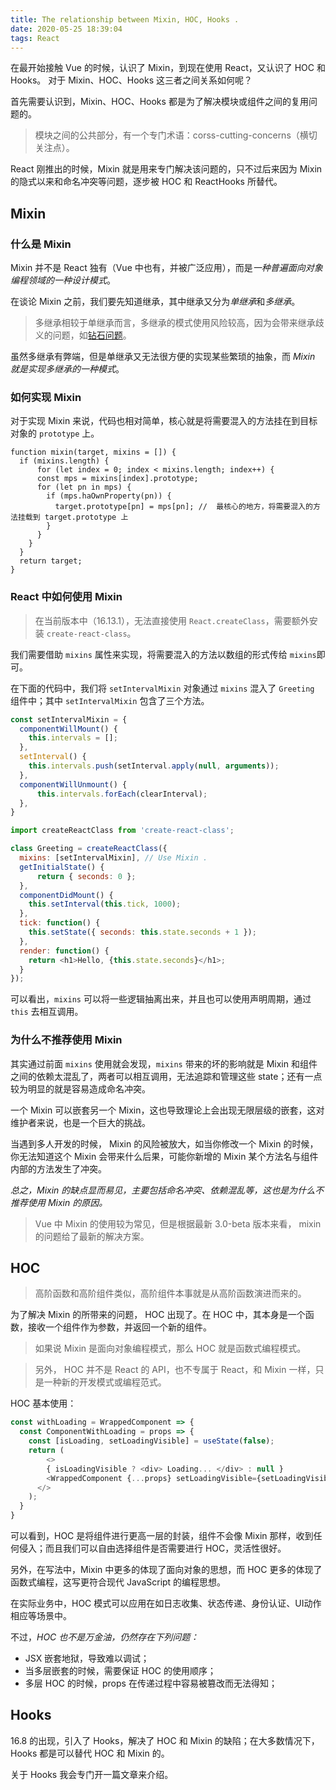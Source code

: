 ```yaml
---
title: The relationship between Mixin, HOC, Hooks .
date: 2020-05-25 18:39:04
tags: React
---
```


在最开始接触 Vue 的时候，认识了 Mixin，到现在使用 React，又认识了 HOC 和 Hooks。 对于 Mixin、HOC、Hooks  这三者之间关系如何呢？

首先需要认识到，Mixin、HOC、Hooks 都是为了解决模块或组件之间的复用问题的。

> 模块之间的公共部分，有一个专门术语：corss-cutting-concerns（横切关注点）。

React 刚推出的时候，Mixin 就是用来专门解决该问题的，只不过后来因为 Mixin 的隐式以来和命名冲突等问题，逐步被 HOC 和 ReactHooks 所替代。

## Mixin
### 什么是 Mixin

Mixin 并不是 React 独有（Vue 中也有，并被广泛应用），而是*一种普遍面向对象编程领域的一种设计模式*。

在谈论 Mixin 之前，我们要先知道继承，其中继承又分为*单继承*和*多继承*。

> 多继承相较于单继承而言，多继承的模式使用风险较高，因为会带来继承歧义的问题，如[钻石问题](https://zhuanlan.zhihu.com/p/75744363)。

虽然多继承有弊端，但是单继承又无法很方便的实现某些繁琐的抽象，而 *Mixin 就是实现多继承的一种模式*。

### 如何实现 Mixin

对于实现 Mixin 来说，代码也相对简单，核心就是将需要混入的方法挂在到目标对象的 `prototype` 上。

````javscript
function mixin(target, mixins = []) {
  if (mixins.length) {
	  for (let index = 0; index < mixins.length; index++) {
      const mps = mixins[index].prototype;
      for (let pn in mps) {
        if (mps.haOwnProperty(pn)) {
          target.prototype[pn] = mps[pn]; //  最核心的地方，将需要混入的方法挂载到 target.prototype 上
        }
      }
    }
  }
  return target;
}
````


### React 中如何使用 Mixin

> 在当前版本中（16.13.1），无法直接使用 `React.createClass`，需要额外安装 `create-react-class`。

我们需要借助 `mixins` 属性来实现，将需要混入的方法以数组的形式传给 `mixins`即可。

在下面的代码中，我们将 `setIntervalMixin` 对象通过 `mixins` 混入了 `Greeting` 组件中；其中 `setIntervalMixin` 包含了三个方法。


````javascript
const setIntervalMixin = {
  componentWillMount() {
    this.intervals = [];
  },
  setInterval() {
    this.intervals.push(setInterval.apply(null, arguments));
  },
  componentWillUnmount() {
	  this.intervals.forEach(clearInterval);
  },
}

import createReactClass from 'create-react-class';

class Greeting = createReactClass({
  mixins: [setIntervalMixin], // Use Mixin .
  getInitialState() {
	  return { seconds: 0 };
  },
  componentDidMount() {
    this.setInterval(this.tick, 1000);
  },
  tick: function() {
    this.setState({ seconds: this.state.seconds + 1 });
  },
  render: function() {
    return <h1>Hello, {this.state.seconds}</h1>;
  }
});
````


可以看出，`mixins` 可以将一些逻辑抽离出来，并且也可以使用声明周期，通过 `this` 去相互调用。

### 为什么不推荐使用 Mixin

其实通过前面 `mixins` 使用就会发现，`mixins` 带来的坏的影响就是 Mixin 和组件之间的依赖太混乱了，两者可以相互调用，无法追踪和管理这些 state；还有一点较为明显的就是容易造成命名冲突。

一个 Mixin 可以嵌套另一个 Mixin，这也导致理论上会出现无限层级的嵌套，这对维护者来说，也是一个巨大的挑战。

当遇到多人开发的时候， Mixin 的风险被放大，如当你修改一个 Mixin 的时候，你无法知道这个 Mixin 会带来什么后果，可能你新增的 Mixin 某个方法名与组件内部的方法发生了冲突。

*总之，Mixin 的缺点显而易见，主要包括命名冲突、依赖混乱等，这也是为什么不推荐使用 Mixin 的原因。*

> Vue 中 Mixin 的使用较为常见，但是根据最新 3.0-beta 版本来看， mixin 的问题给了最新的解决方案。

## HOC

> 高阶函数和高阶组件类似，高阶组件本事就是从高阶函数演进而来的。

为了解决 Mixin 的所带来的问题， HOC 出现了。在 HOC 中，其本身是一个函数，接收一个组件作为参数，并返回一个新的组件。

> 如果说 Mixin 是面向对象编程模式，那么 HOC 就是函数式编程模式。

> 另外， HOC 并不是 React 的 API，也不专属于 React，和 Mixin 一样，只是一种新的开发模式或编程范式。

HOC  基本使用：

````javascript
const withLoading = WrappedComponent => {
  const ComponentWithLoading = props => {
    const [isLoading, setLoadingVisible] = useState(false);
    return (
	    <>
        { isLoadingVisible ? <div> Loading... </div> : null }
        <WrappedComponent {...props} setLoadingVisible={setLoadingVisible} />
      </>
    );
  }
}
````


可以看到，HOC 是将组件进行更高一层的封装，组件不会像 Mixin 那样，收到任何侵入；而且我们可以自由选择组件是否需要进行 HOC，灵活性很好。 

另外，在写法中，Mixin 中更多的体现了面向对象的思想，而 HOC 更多的体现了函数式编程，这写更符合现代 JavaScript 的编程思想。

在实际业务中，HOC 模式可以应用在如日志收集、状态传递、身份认证、UI动作相应等场景中。

不过，*HOC 也不是万金油，仍然存在下列问题：*

- JSX 嵌套地狱，导致难以调试；
- 当多层嵌套的时候，需要保证 HOC 的使用顺序；
- 多层 HOC 的时候，props 在传递过程中容易被篡改而无法得知；


## Hooks

16.8 的出现，引入了 Hooks，解决了 HOC 和 Mixin 的缺陷；在大多数情况下， Hooks 都是可以替代 HOC 和 Mixin 的。

关于 Hooks 我会专门开一篇文章来介绍。
